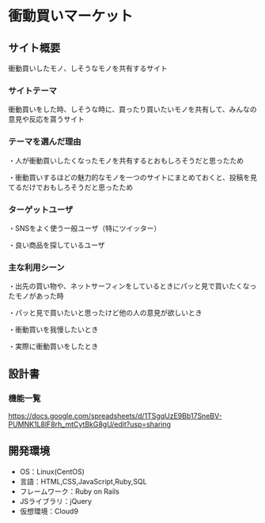 # 衝動買いマーケット

## サイト概要
衝動買いしたモノ、しそうなモノを共有するサイト

### サイトテーマ
衝動買いをした時、しそうな時に、買ったり買いたいモノを共有して、みんなの意見や反応を貰うサイト

### テーマを選んだ理由
・人が衝動買いしたくなったモノを共有するとおもしろそうだと思ったため

・衝動買いするほどの魅力的なモノを一つのサイトにまとめておくと、投稿を見てるだけでおもしろそうだと思ったため

### ターゲットユーザ
・SNSをよく使う一般ユーザ（特にツイッター）

・良い商品を探しているユーザ

### 主な利用シーン
・出先の買い物や、ネットサーフィンをしているときにパッと見で買いたくなったモノがあった時

・パッと見で買いたいと思ったけど他の人の意見が欲しいとき

・衝動買いを我慢したいとき

・実際に衝動買いをしたとき

## 設計書

### 機能一覧
https://docs.google.com/spreadsheets/d/1TSgqUzE9Bb17SneBV-PUMNK1L8lF8rh_mtCytBkG8gU/edit?usp=sharing

## 開発環境
- OS：Linux(CentOS)
- 言語：HTML,CSS,JavaScript,Ruby,SQL
- フレームワーク：Ruby on Rails
- JSライブラリ：jQuery
- 仮想環境：Cloud9
